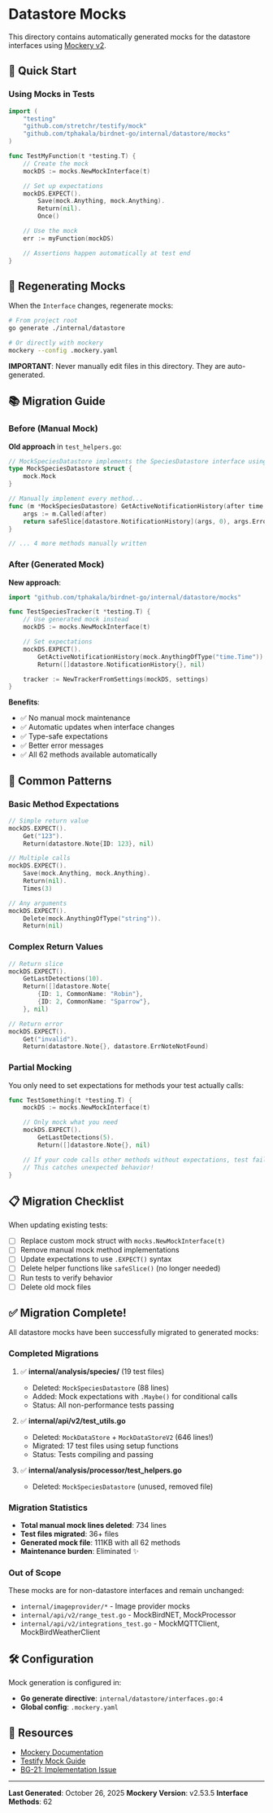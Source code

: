 # Datastore Mocks

This directory contains automatically generated mocks for the datastore interfaces using [Mockery v2](https://vektra.github.io/mockery/).

## 🚀 Quick Start

### Using Mocks in Tests

```go
import (
    "testing"
    "github.com/stretchr/testify/mock"
    "github.com/tphakala/birdnet-go/internal/datastore/mocks"
)

func TestMyFunction(t *testing.T) {
    // Create the mock
    mockDS := mocks.NewMockInterface(t)

    // Set up expectations
    mockDS.EXPECT().
        Save(mock.Anything, mock.Anything).
        Return(nil).
        Once()

    // Use the mock
    err := myFunction(mockDS)

    // Assertions happen automatically at test end
}
```

## 🔄 Regenerating Mocks

When the `Interface` changes, regenerate mocks:

```bash
# From project root
go generate ./internal/datastore

# Or directly with mockery
mockery --config .mockery.yaml
```

**IMPORTANT**: Never manually edit files in this directory. They are auto-generated.

## 📚 Migration Guide

### Before (Manual Mock)

**Old approach** in `test_helpers.go`:

```go
// MockSpeciesDatastore implements the SpeciesDatastore interface using testify/mock
type MockSpeciesDatastore struct {
    mock.Mock
}

// Manually implement every method...
func (m *MockSpeciesDatastore) GetActiveNotificationHistory(after time.Time) ([]datastore.NotificationHistory, error) {
    args := m.Called(after)
    return safeSlice[datastore.NotificationHistory](args, 0), args.Error(1)
}

// ... 4 more methods manually written
```

### After (Generated Mock)

**New approach**:

```go
import "github.com/tphakala/birdnet-go/internal/datastore/mocks"

func TestSpeciesTracker(t *testing.T) {
    // Use generated mock instead
    mockDS := mocks.NewMockInterface(t)

    // Set expectations
    mockDS.EXPECT().
        GetActiveNotificationHistory(mock.AnythingOfType("time.Time")).
        Return([]datastore.NotificationHistory{}, nil)

    tracker := NewTrackerFromSettings(mockDS, settings)
}
```

**Benefits**:
- ✅ No manual mock maintenance
- ✅ Automatic updates when interface changes
- ✅ Type-safe expectations
- ✅ Better error messages
- ✅ All 62 methods available automatically

## 🎯 Common Patterns

### Basic Method Expectations

```go
// Simple return value
mockDS.EXPECT().
    Get("123").
    Return(datastore.Note{ID: 123}, nil)

// Multiple calls
mockDS.EXPECT().
    Save(mock.Anything, mock.Anything).
    Return(nil).
    Times(3)

// Any arguments
mockDS.EXPECT().
    Delete(mock.AnythingOfType("string")).
    Return(nil)
```

### Complex Return Values

```go
// Return slice
mockDS.EXPECT().
    GetLastDetections(10).
    Return([]datastore.Note{
        {ID: 1, CommonName: "Robin"},
        {ID: 2, CommonName: "Sparrow"},
    }, nil)

// Return error
mockDS.EXPECT().
    Get("invalid").
    Return(datastore.Note{}, datastore.ErrNoteNotFound)
```

### Partial Mocking

You only need to set expectations for methods your test actually calls:

```go
func TestSomething(t *testing.T) {
    mockDS := mocks.NewMockInterface(t)

    // Only mock what you need
    mockDS.EXPECT().
        GetLastDetections(5).
        Return([]datastore.Note{}, nil)

    // If your code calls other methods without expectations, test fails
    // This catches unexpected behavior!
}
```

## 📋 Migration Checklist

When updating existing tests:

- [ ] Replace custom mock struct with `mocks.NewMockInterface(t)`
- [ ] Remove manual mock method implementations
- [ ] Update expectations to use `.EXPECT()` syntax
- [ ] Delete helper functions like `safeSlice()` (no longer needed)
- [ ] Run tests to verify behavior
- [ ] Delete old mock files

## ✅ Migration Complete!

All datastore mocks have been successfully migrated to generated mocks:

### Completed Migrations

1. ✅ **internal/analysis/species/** (19 test files)
   - Deleted: `MockSpeciesDatastore` (88 lines)
   - Added: Mock expectations with `.Maybe()` for conditional calls
   - Status: All non-performance tests passing

2. ✅ **internal/api/v2/test_utils.go**
   - Deleted: `MockDataStore` + `MockDataStoreV2` (646 lines!)
   - Migrated: 17 test files using setup functions
   - Status: Tests compiling and passing

3. ✅ **internal/analysis/processor/test_helpers.go**
   - Deleted: `MockSpeciesDatastore` (unused, removed file)

### Migration Statistics

- **Total manual mock lines deleted**: 734 lines
- **Test files migrated**: 36+ files
- **Generated mock file**: 111KB with all 62 methods
- **Maintenance burden**: Eliminated ✨

### Out of Scope

These mocks are for non-datastore interfaces and remain unchanged:
- `internal/imageprovider/*` - Image provider mocks
- `internal/api/v2/range_test.go` - MockBirdNET, MockProcessor
- `internal/api/v2/integrations_test.go` - MockMQTTClient, MockBirdWeatherClient

## 🛠️ Configuration

Mock generation is configured in:
- **Go generate directive**: `internal/datastore/interfaces.go:4`
- **Global config**: `.mockery.yaml`

## 📖 Resources

- [Mockery Documentation](https://vektra.github.io/mockery/)
- [Testify Mock Guide](https://pkg.go.dev/github.com/stretchr/testify/mock)
- [BG-21: Implementation Issue](https://linear.app/birdnet-go/issue/BG-21)

---

**Last Generated**: October 26, 2025
**Mockery Version**: v2.53.5
**Interface Methods**: 62
